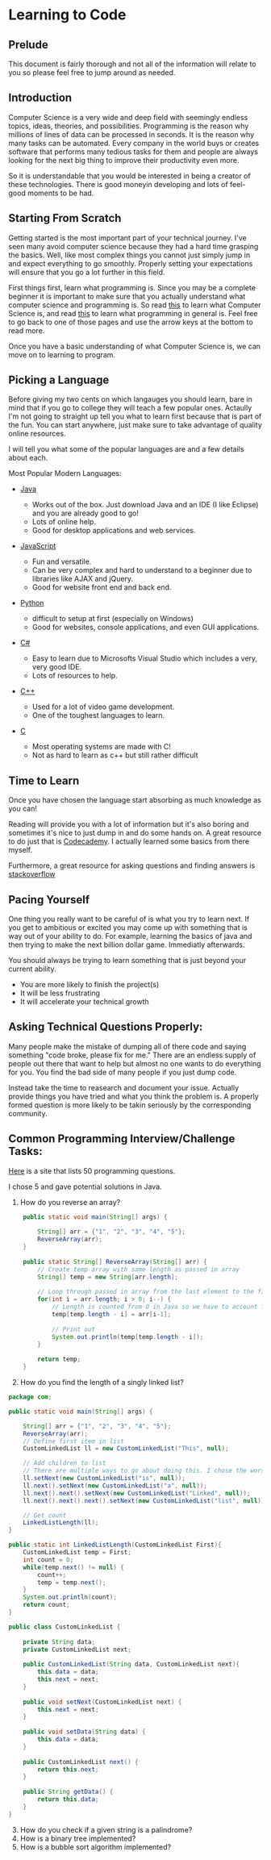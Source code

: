 # Learning to Code

Prelude
--

This document is fairly thorough and not all of the information will relate to you so please feel free to jump around as needed.

Introduction
--

Computer Science is a very wide and deep field with seemingly endless topics, ideas, theories, and possibilities. Programming is the reason why millions of lines of data can be processed in seconds. It is the reason why many tasks can be automated. Every company in the world buys or creates software that performs many tedious tasks for them and people are always looking for the next big thing to improve their productivity even more. 

So it is understandable that you would be interested in being a creator of these technologies. There is good moneyin developing and lots of feel-good moments to be had. 

Starting From Scratch
--

Getting started is the most important part of your technical journey. I've seen many avoid computer science because they had a hard time grasping the basics. Well, like most complex things you cannot just simply jump in and expect everything to go smoothly. Properly setting your expectations will ensure that you go a lot further in this field. 

First things first, learn what programming is. Since you may be a complete beginner it is important to make sure that you actually understand what computer science and programming is. So read [this](http://interactivepython.org/courselib/static/pythonds/Introduction/WhatIsComputerScience.html) to learn what Computer Science is, and read [this](http://interactivepython.org/courselib/static/pythonds/Introduction/WhatIsProgramming.html) to learn what programming in general is. Feel free to go back to one of those pages and use the arrow keys at the bottom to read more.

Once you have a basic understanding of what Computer Science is, we can move on to learning to program.

Picking a Language
--

Before giving my two cents on which langauges you should learn, bare in mind that if you go to college they will teach a few popular ones. Actaully I'm not going to straight up tell you what to learn first because that is part of the fun. You can start anywhere, just make sure to take advantage of quality online resources.

I will tell you what some of the popular languages are and a few details about each.

Most Popular Modern Languages:
- [Java](https://java.com/en/download/faq/whatis_java.xml)
  
  - Works out of the box. Just download Java and an IDE (I like Eclipse) and you are already good to go!
  - Lots of online help.
  - Good for desktop applications and web services.
- [JavaScript](https://developer.mozilla.org/en-US/docs/Learn/JavaScript/First_steps/What_is_JavaScript)

  - Fun and versatile.
  - Can be very complex and hard to understand to a beginner due to libraries like AJAX and jQuery.
  - Good for website front end and back end. 
  
- [Python](https://www.python.org/doc/essays/blurb/)

  - difficult to setup at first (especially on Windows)
  - Good for websites, console applications, and even GUI applications.
- [C#](https://docs.microsoft.com/en-us/dotnet/csharp/getting-started/introduction-to-the-csharp-language-and-the-net-framework)
  
  - Easy to learn due to Microsofts Visual Studio which includes a very, very good IDE. 
  - Lots of resources to help.
- [C++](https://www.techopedia.com/definition/26184/c-programming-language)
  
  - Used for a lot of video game development.
  - One of the toughest languages to learn.
- [C](https://computer.howstuffworks.com/c1.htm)

  - Most operating systems are made with C!
  - Not as hard to learn as c++ but still rather difficult
  
Time to Learn
--
Once you have chosen the language start absorbing as much knowledge as you can!

Reading will provide you with a lot of information but it's also boring and sometimes it's nice to just dump in and do some hands on. A great resource to do just that is [Codecademy](https://www.codecademy.com/). I actually learned some basics from there myself. 

Furthermore, a great resource for asking questions and finding answers is [stackoverflow](https://stackoverflow.com/)

Pacing Yourself
--
One thing you really want to be careful of is what you try to learn next. If you get to ambitious or excited you may come up with something that is way out of your ability to do. For example, learning the basics of java and then trying to make the next billion dollar game. Immediatly afterwards.

You should always be trying to learn something that is just beyond your current ability.

  - You are more likely to finish the project(s)
  - It will be less frustrating
  - It will accelerate your technical growth
  
Asking Technical Questions Properly:
--
Many people make the mistake of dumping all of there code and saying something "code broke, please fix for me." There are an endless supply of people out there that want to help but almost no one wants to do everything for you. You find the bad side of many people if you just dump code.

Instead take the time to reasearch and document your issue. Actually provide things you have tried and what you think the problem is. A properly formed question is more likely to be takin seriously by the corresponding community. 


Common Programming Interview/Challenge Tasks:
---
[Here](https://simpleprogrammer.com/programming-interview-questions/) is a site that lists 50 programming questions.

I chose 5 and gave potential solutions in Java.

1. How do you reverse an array?

``` Java
	public static void main(String[] args) {
		
		String[] arr = {"1", "2", "3", "4", "5"};
		ReverseArray(arr);
	}
	
	public static String[] ReverseArray(String[] arr) {
		// Create temp array with same length as passed in array
		String[] temp = new String[arr.length];
		
		// Loop through passed in array from the last element to the first element
		for(int i = arr.length; i > 0; i--) {
			// Length is counted from 0 in Java so we have to account for that.
			temp[temp.length - i] = arr[i-1];
			
			// Print out
			System.out.println(temp[temp.length - i]);
		}
		
		return temp;
	}
```

2. How do you find the length of a singly linked list?

``` Java
package com;

public static void main(String[] args) {

	String[] arr = {"1", "2", "3", "4", "5"};
	ReverseArray(arr);
	// Define first item in list
	CustomLinkedList ll = new CustomLinkedList("This", null);

	// Add children to list
	// There are multiple ways to go about doing this. I chose the worst way. I'll leave it to you to find a better way :D
	ll.setNext(new CustomLinkedList("is", null));
	ll.next().setNext(new CustomLinkedList("a", null));
	ll.next().next().setNext(new CustomLinkedList("Linked", null));
	ll.next().next().next().setNext(new CustomLinkedList("list", null));

	// Get count
	LinkedListLength(ll);
}

public static int LinkedListLength(CustomLinkedList First){
	CustomLinkedList temp = First;
	int count = 0;
	while(temp.next() != null) {
		count++;
		temp = temp.next();
	}
	System.out.println(count);
	return count;
}

public class CustomLinkedList {
	
	private String data;
	private CustomLinkedList next;
	
	public CustomLinkedList(String data, CustomLinkedList next){
		this.data = data;
		this.next = next;
	}
	
	public void setNext(CustomLinkedList next) {
		this.next = next;
	}
	
	public void setData(String data) {
		this.data = data;
	}
	
	public CustomLinkedList next() {
		return this.next;
	}
	
	public String getData() {
		return this.data;
	}
}


```

3. How do you check if a given string is a palindrome?
4. How is a binary tree implemented?
5. How is a bubble sort algorithm implemented?

